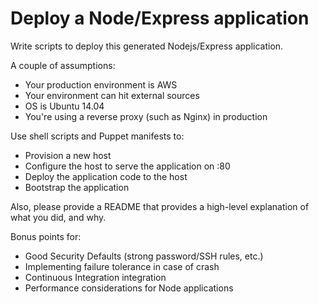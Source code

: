 # Deploy a Node/Express application

Write scripts to deploy this generated Nodejs/Express application.

A couple of assumptions:

- Your production environment is AWS
- Your environment can hit external sources
- OS is Ubuntu 14.04
- You're using a reverse proxy (such as Nginx) in production

Use shell scripts and Puppet manifests to:

- Provision a new host
- Configure the host to serve the application on :80
- Deploy the application code to the host
- Bootstrap the application

Also, please provide a README that provides a high-level explanation of what you did, and why. 

Bonus points for:

- Good Security Defaults (strong password/SSH rules, etc.)
- Implementing failure tolerance in case of crash
- Continuous Integration integration
- Performance considerations for Node applications